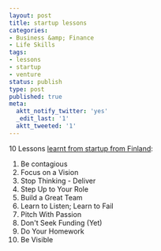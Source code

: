 ```yaml
---
layout: post
title: startup lessons
categories:
- Business &amp; Finance
- Life Skills
tags:
- lessons
- startup
- venture
status: publish
type: post
published: true
meta:
  aktt_notify_twitter: 'yes'
  _edit_last: '1'
  aktt_tweeted: '1'
---
```

10 Lessons [learnt from startup from Finland](http://www.readwriteweb.com/start/2010/08/10-lessons-from-finlands-summe.php):

1. Be contagious
2. Focus on a Vision
3. Stop Thinking - Deliver
4. Step Up to Your Role
5. Build a Great Team
6. Learn to Listen; Learn to Fail
7. Pitch With Passion
8. Don't Seek Funding (Yet)
9. Do Your Homework
10. Be Visible

